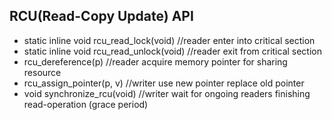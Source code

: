 ## RCU(Read-Copy Update) API
 - static inline void rcu_read_lock(void)   //reader enter into critical section
 - static inline void rcu_read_unlock(void) //reader exit from critical section
 - rcu_dereference(p)  //reader acquire memory pointer for sharing resource
 - rcu_assign_pointer(p, v)  //writer use new pointer replace old pointer
 - void synchronize_rcu(void)  //writer wait for ongoing readers finishing read-operation (grace period)
